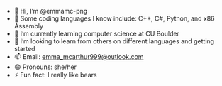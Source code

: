 - 👋 Hi, I’m @emmamc-png
- 👀 Some coding languages I know include: C++, C#, Python, and x86 Assembly
- 🌱 I’m currently learning computer science at CU Boulder
- 💞️ I’m looking to learn from others on different languages and getting started
- 📫 Email: emma_mcarthur999@outlook.com
- 😄 Pronouns: she/her
- ⚡ Fun fact: I really like bears

<!---
emmamc-png/emmamc-png is a ✨ special ✨ repository because its `README.md` (this file) appears on your GitHub profile.
You can click the Preview link to take a look at your changes.
--->
